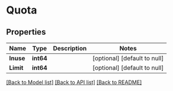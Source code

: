 # Quota

## Properties
Name | Type | Description | Notes
------------ | ------------- | ------------- | -------------
**Inuse** | **int64** |  | [optional] [default to null]
**Limit** | **int64** |  | [optional] [default to null]

[[Back to Model list]](../README.md#documentation-for-models) [[Back to API list]](../README.md#documentation-for-api-endpoints) [[Back to README]](../README.md)


